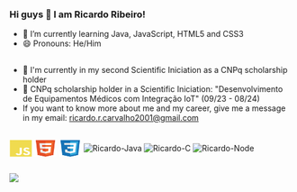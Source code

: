 ### Hi guys 👋 I am Ricardo Ribeiro!

- 🌱 I’m currently learning Java, JavaScript, HTML5 and CSS3
- 😄 Pronouns: He/Him

##

- 🥼 I'm currently in my second Scientific Iniciation as a CNPq scholarship holder
- 🥼 CNPq scholarship holder in a Scientific Iniciation: "Desenvolvimento de Equipamentos Médicos com Integração IoT" (09/23 - 08/24)
- If you want to know more about me and my career, give me a message in my email: ricardo.r.carvalho2001@gmail.com

<div style="display: inline_block"><br>
  <img align="center" alt="Ricardo-Js" height="30" width="40" src="https://raw.githubusercontent.com/devicons/devicon/master/icons/javascript/javascript-plain.svg">
  <img align="center" alt="Ricardo-HTML" height="30" width="40" src="https://raw.githubusercontent.com/devicons/devicon/master/icons/html5/html5-original.svg">
  <img align="center" alt="Ricardo-CSS" height="30" width="40" src="https://raw.githubusercontent.com/devicons/devicon/master/icons/css3/css3-original.svg">
  <img align="center" alt="Ricardo-Java" height="30" width="40" src="https://cdn.jsdelivr.net/gh/devicons/devicon@latest/icons/java/java-original.svg" />
  <img align="center" alt="Ricardo-C" height="30" width="40" src="https://cdn.jsdelivr.net/gh/devicons/devicon@latest/icons/c/c-original.svg" />
  <img align="center" alt="Ricardo-Node" height="30" width="40" src="https://cdn.jsdelivr.net/gh/devicons/devicon@latest/icons/nodejs/nodejs-original.svg" />
</div>

  ##
 
<div>
  <a href="https://www.linkedin.com/in/ricardoribeirodecarvalho/" target="_blank"><img src="https://img.shields.io/badge/-LinkedIn-%230077B5?style=for-the-badge&logo=linkedin&logoColor=white" target="_blank"></a> 
  
</div>
